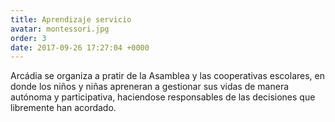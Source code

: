 ```yaml
---
title: Aprendizaje servicio
avatar: montessori.jpg
order: 3
date: 2017-09-26 17:27:04 +0000
---
```

Arcádia se organiza a  pratir de la Asamblea y las cooperativas escolares, en donde los niños y niñas apreneran a gestionar sus vidas de manera autónoma y participativa, haciendose responsables de las decisiones que libremente han acordado.

